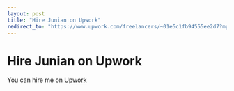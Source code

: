 ```yaml
---
layout: post
title: "Hire Junian on Upwork"
redirect_to: "https://www.upwork.com/freelancers/~01e5c1fb94555ee2d7?mp_source=share"
---
```


# Hire Junian on Upwork

You can hire me on [Upwork](https://www.upwork.com/freelancers/~01e5c1fb94555ee2d7?mp_source=share)
